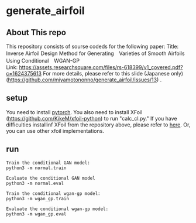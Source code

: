 # generate_airfoil

## About This repo
This repository consists of sourse codeds for the following paper:
Title: Inverse Airfoil Design Method for Generating　Varieties of Smooth Airfoils Using Conditional　WGAN-GP  
Link: https://assets.researchsquare.com/files/rs-618399/v1_covered.pdf?c=1624375613
For more details, please refer to this slide (Japanese only)(https://github.com/miyamotononno/generate_airfoil/issues/13) .

## setup
You need to install [pytorch](https://pytorch.org/).
You also need to install XFoil (https://github.com/KikeM/xfoil-python) to run "calc_cl.py." 
If you have difficulties installinf XFoil from the repository above, please refer to [here](https://github.com/miyamotononno/generate_airfoil/issues/14). Or, you can use other xfoil implementations. 

## run

```
Train the conditional GAN model: 
python3 -m normal.train

Ecaluate the conditional GAN model
python3 -m normal.eval

Train the conditional wgan-gp model: 
python3 -m wgan_gp.train

Evaluate the conditional wgan-gp model: 
python3 -m wgan_gp.eval
```
